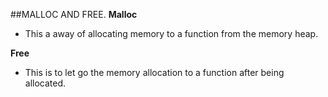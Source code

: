 ##MALLOC AND FREE.
**Malloc**
- This a away of allocating memory to a function  from the memory heap.

**Free**
- This is to let go the memory allocation to a function after being allocated.
